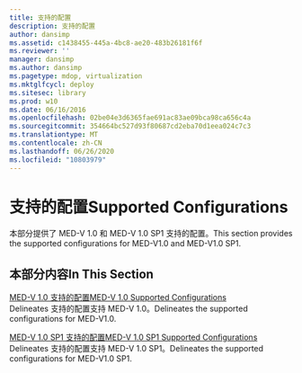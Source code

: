 ```yaml
---
title: 支持的配置
description: 支持的配置
author: dansimp
ms.assetid: c1438455-445a-4bc8-ae20-483b26181f6f
ms.reviewer: ''
manager: dansimp
ms.author: dansimp
ms.pagetype: mdop, virtualization
ms.mktglfcycl: deploy
ms.sitesec: library
ms.prod: w10
ms.date: 06/16/2016
ms.openlocfilehash: 02be04e3d6365fae691ac83ae09bca98ca656c4a
ms.sourcegitcommit: 354664bc527d93f80687cd2eba70d1eea024c7c3
ms.translationtype: MT
ms.contentlocale: zh-CN
ms.lasthandoff: 06/26/2020
ms.locfileid: "10803979"
---
```

# <span data-ttu-id="9e24e-103">支持的配置</span><span class="sxs-lookup"><span data-stu-id="9e24e-103">Supported Configurations</span></span>


<span data-ttu-id="9e24e-104">本部分提供了 MED-V 1.0 和 MED-V 1.0 SP1 支持的配置。</span><span class="sxs-lookup"><span data-stu-id="9e24e-104">This section provides the supported configurations for MED-V1.0 and MED-V1.0 SP1.</span></span>

## <span data-ttu-id="9e24e-105">本部分内容</span><span class="sxs-lookup"><span data-stu-id="9e24e-105">In This Section</span></span>


<a href="" id="med-v-1-0-supported-configurations"></a>[<span data-ttu-id="9e24e-106">MED-V 1.0 支持的配置</span><span class="sxs-lookup"><span data-stu-id="9e24e-106">MED-V 1.0 Supported Configurations</span></span>](med-v-10-supported-configurationsmedv-10.md)  
<span data-ttu-id="9e24e-107">Delineates 支持的配置支持 MED-V 1.0。</span><span class="sxs-lookup"><span data-stu-id="9e24e-107">Delineates the supported configurations for MED-V1.0.</span></span>

<a href="" id="med-v-1-0-sp1-supported-configurations"></a>[<span data-ttu-id="9e24e-108">MED-V 1.0 SP1 支持的配置</span><span class="sxs-lookup"><span data-stu-id="9e24e-108">MED-V 1.0 SP1 Supported Configurations</span></span>](med-v-10-sp1-supported-configurationsmedv-10-sp1.md)  
<span data-ttu-id="9e24e-109">Delineates 支持的配置支持 MED-V 1.0 SP1。</span><span class="sxs-lookup"><span data-stu-id="9e24e-109">Delineates the supported configurations for MED-V1.0 SP1.</span></span>

 

 





